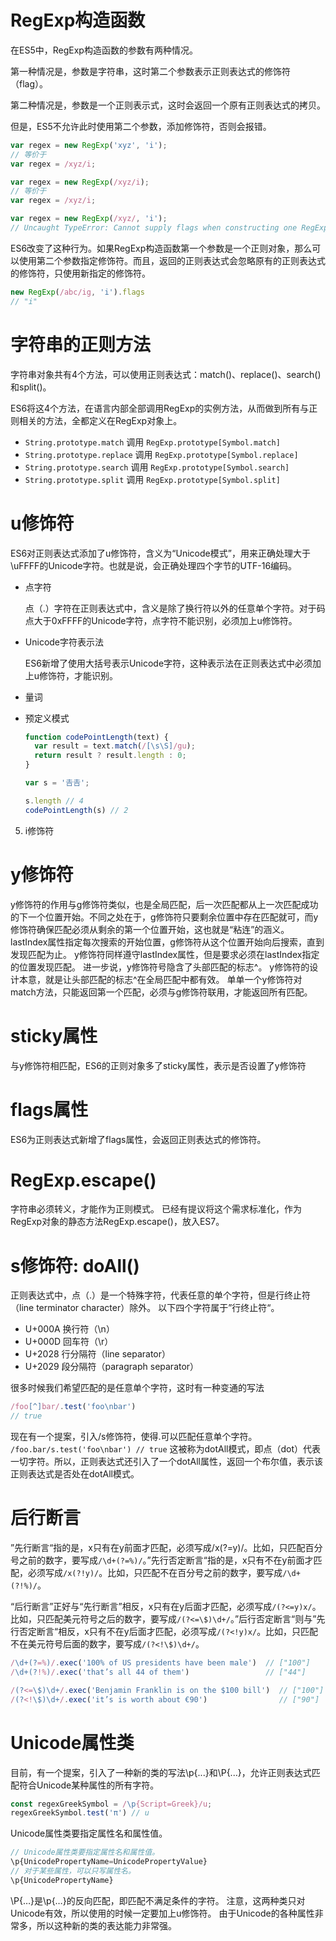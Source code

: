 # RegExp构造函数
在ES5中，RegExp构造函数的参数有两种情况。

第一种情况是，参数是字符串，这时第二个参数表示正则表达式的修饰符（flag）。

第二种情况是，参数是一个正则表示式，这时会返回一个原有正则表达式的拷贝。

但是，ES5不允许此时使用第二个参数，添加修饰符，否则会报错。

```javascript
var regex = new RegExp('xyz', 'i');
// 等价于
var regex = /xyz/i;

var regex = new RegExp(/xyz/i);
// 等价于
var regex = /xyz/i;

var regex = new RegExp(/xyz/, 'i');
// Uncaught TypeError: Cannot supply flags when constructing one RegExp from another
```

ES6改变了这种行为。如果RegExp构造函数第一个参数是一个正则对象，那么可以使用第二个参数指定修饰符。而且，返回的正则表达式会忽略原有的正则表达式的修饰符，只使用新指定的修饰符。

```javascript
new RegExp(/abc/ig, 'i').flags
// "i"
```

# 字符串的正则方法
字符串对象共有4个方法，可以使用正则表达式：match()、replace()、search()和split()。

ES6将这4个方法，在语言内部全部调用RegExp的实例方法，从而做到所有与正则相关的方法，全都定义在RegExp对象上。
- `String.prototype.match` 调用 `RegExp.prototype[Symbol.match]`
- `String.prototype.replace` 调用 `RegExp.prototype[Symbol.replace]`
- `String.prototype.search` 调用 `RegExp.prototype[Symbol.search]`
- `String.prototype.split` 调用 `RegExp.prototype[Symbol.split]`

# u修饰符
ES6对正则表达式添加了u修饰符，含义为“Unicode模式”，用来正确处理大于\uFFFF的Unicode字符。也就是说，会正确处理四个字节的UTF-16编码。
- 点字符

  点（.）字符在正则表达式中，含义是除了换行符以外的任意单个字符。对于码点大于0xFFFF的Unicode字符，点字符不能识别，必须加上u修饰符。

- Unicode字符表示法

  ES6新增了使用大括号表示Unicode字符，这种表示法在正则表达式中必须加上u修饰符，才能识别。

- 量词

- 预定义模式

  ```javascript
  function codePointLength(text) {
    var result = text.match(/[\s\S]/gu);
    return result ? result.length : 0;
  }

  var s = '𠮷𠮷';

  s.length // 4
  codePointLength(s) // 2
  ```

5. i修饰符

# y修饰符
y修饰符的作用与g修饰符类似，也是全局匹配，后一次匹配都从上一次匹配成功的下一个位置开始。不同之处在于，g修饰符只要剩余位置中存在匹配就可，而y修饰符确保匹配必须从剩余的第一个位置开始，这也就是“粘连”的涵义。
lastIndex属性指定每次搜索的开始位置，g修饰符从这个位置开始向后搜索，直到发现匹配为止。
y修饰符同样遵守lastIndex属性，但是要求必须在lastIndex指定的位置发现匹配。
进一步说，y修饰符号隐含了头部匹配的标志^。
y修饰符的设计本意，就是让头部匹配的标志^在全局匹配中都有效。
单单一个y修饰符对match方法，只能返回第一个匹配，必须与g修饰符联用，才能返回所有匹配。

# sticky属性
与y修饰符相匹配，ES6的正则对象多了sticky属性，表示是否设置了y修饰符

# flags属性
ES6为正则表达式新增了flags属性，会返回正则表达式的修饰符。

# RegExp.escape()
字符串必须转义，才能作为正则模式。
已经有提议将这个需求标准化，作为RegExp对象的静态方法RegExp.escape()，放入ES7。

# s修饰符: doAll()
正则表达式中，点（.）是一个特殊字符，代表任意的单个字符，但是行终止符（line terminator character）除外。
以下四个字符属于”行终止符“。
- U+000A 换行符（\n）
- U+000D 回车符（\r）
- U+2028 行分隔符（line separator）
- U+2029 段分隔符（paragraph separator）

很多时候我们希望匹配的是任意单个字符，这时有一种变通的写法
```javascript
/foo[^]bar/.test('foo\nbar')
// true
```
现在有一个提案，引入/s修饰符，使得.可以匹配任意单个字符。
`/foo.bar/s.test('foo\nbar') // true`
这被称为dotAll模式，即点（dot）代表一切字符。所以，正则表达式还引入了一个dotAll属性，返回一个布尔值，表示该正则表达式是否处在dotAll模式。

# 后行断言
”先行断言“指的是，x只有在y前面才匹配，必须写成/x(?=y)/。比如，只匹配百分号之前的数字，要写成`/\d+(?=%)/`。”先行否定断言“指的是，x只有不在y前面才匹配，必须写成`/x(?!y)/`。比如，只匹配不在百分号之前的数字，要写成`/\d+(?!%)/`。

“后行断言”正好与“先行断言”相反，x只有在y后面才匹配，必须写成`/(?<=y)x/`。比如，只匹配美元符号之后的数字，要写成`/(?<=\$)\d+/`。”后行否定断言“则与”先行否定断言“相反，x只有不在y后面才匹配，必须写成`/(?<!y)x/`。比如，只匹配不在美元符号后面的数字，要写成`/(?<!\$)\d+/`。

```javascript
/\d+(?=%)/.exec('100% of US presidents have been male')  // ["100"]
/\d+(?!%)/.exec('that’s all 44 of them')                 // ["44"]

/(?<=\$)\d+/.exec('Benjamin Franklin is on the $100 bill')  // ["100"]
/(?<!\$)\d+/.exec('it’s is worth about €90')                // ["90"]
```

# Unicode属性类
目前，有一个提案，引入了一种新的类的写法\p{...}和\P{...}，允许正则表达式匹配符合Unicode某种属性的所有字符。

```javascript
const regexGreekSymbol = /\p{Script=Greek}/u;
regexGreekSymbol.test('π') // u
```

Unicode属性类要指定属性名和属性值。
```javascript
// Unicode属性类要指定属性名和属性值。
\p{UnicodePropertyName=UnicodePropertyValue}
// 对于某些属性，可以只写属性名。
\p{UnicodePropertyName}
```

\P{…}是\p{…}的反向匹配，即匹配不满足条件的字符。
注意，这两种类只对Unicode有效，所以使用的时候一定要加上u修饰符。
由于Unicode的各种属性非常多，所以这种新的类的表达能力非常强。
